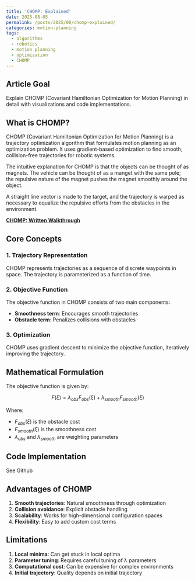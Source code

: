 ```yaml
---
title: 'CHOMP: Explained'
date: 2025-08-05
permalink: /posts/2025/08/chomp-explained/
categories: motion-planning
tags:
  - algorithms
  - robotics
  - motion planning
  - optimization
  - CHOMP
---
```


## Article Goal
Explain CHOMP (Covariant Hamiltonian Optimization for Motion Planning) in detail with visualizations and code implementations.

## What is CHOMP?

CHOMP (Covariant Hamiltonian Optimization for Motion Planning) is a trajectory optimization algorithm that formulates motion planning as an optimization problem. It uses gradient-based optimization to find smooth, collision-free trajectories for robotic systems.

The intuitive explanation for CHOMP is that the objects can be thought of as magnets. The vehicle can be thought of as a manget with the same pole; the repulsive nature of the magnet pushes the magnet smoothly around the object. 

A straight line vector is made to the target, and the trajectory is warped as necessary to equalize the repulsive efforts from the obstacles in the environment. 

**[CHOMP: Written Walkthrough](/files/CHOMP.pdf)**


## Core Concepts

### 1. Trajectory Representation
CHOMP represents trajectories as a sequence of discrete waypoints in space. The trajectory is parameterized as a function of time.

### 2. Objective Function
The objective function in CHOMP consists of two main components:
- **Smoothness term**: Encourages smooth trajectories
- **Obstacle term**: Penalizes collisions with obstacles

### 3. Optimization
CHOMP uses gradient descent to minimize the objective function, iteratively improving the trajectory.

## Mathematical Formulation

The objective function is given by:

$$F(\xi) = \lambda_{obs} F_{obs}(\xi) + \lambda_{smooth} F_{smooth}(\xi)$$

Where:
- $F_{obs}(\xi)$ is the obstacle cost
- $F_{smooth}(\xi)$ is the smoothness cost
- $\lambda_{obs}$ and $\lambda_{smooth}$ are weighting parameters

## Code Implementation
See Github




## Advantages of CHOMP

1. **Smooth trajectories**: Natural smoothness through optimization
2. **Collision avoidance**: Explicit obstacle handling
3. **Scalability**: Works for high-dimensional configuration spaces
4. **Flexibility**: Easy to add custom cost terms

## Limitations

1. **Local minima**: Can get stuck in local optima
2. **Parameter tuning**: Requires careful tuning of λ parameters
3. **Computational cost**: Can be expensive for complex environments
4. **Initial trajectory**: Quality depends on initial trajectory

